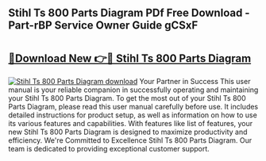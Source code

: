 ## Stihl Ts 800 Parts Diagram PDf Free Download - Part-rBP Service Owner Guide gCSxF

# <h2><a href="http://dfs3bs.blite.top/?on=Stihl+Ts+800+Parts+Diagram">🔗Download New 👉🔴 Stihl Ts 800 Parts Diagram</a></h2>

[![Stihl Ts 800 Parts Diagram download](https://i.imgur.com/lujVjoI.png)](http://dfs3bs.blite.top/?on=Stihl+Ts+800+Parts+Diagram)
Your Partner in Success This user manual is your reliable companion in successfully operating and maintaining your Stihl Ts 800 Parts Diagram. To get the most out of your Stihl Ts 800 Parts Diagram, please read this user manual carefully before use. It includes detailed instructions for product setup, as well as information on how to use its various features and capabilities. With features like list of features, your new Stihl Ts 800 Parts Diagram is designed to maximize productivity and efficiency. We're Committed to Excellence Stihl Ts 800 Parts Diagram. Our team is dedicated to providing exceptional customer support.
